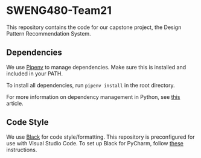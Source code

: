 # SWENG480-Team21
This repository contains the code for our capstone project, the Design Pattern Recommendation System.

## Dependencies
We use [Pipenv](https://github.com/pypa/pipenv) to manage dependencies. Make sure this is installed and included in your PATH.

To install all dependencies, run `pipenv install` in the root directory.

For more information on dependency management in Python, see [this](https://packaging.python.org/en/latest/tutorials/managing-dependencies/) article.

## Code Style
We use [Black](https://github.com/psf/black) for code style/formatting. This repository is preconfigured for use with Visual Studio Code. To set up
Black for PyCharm, follow [these](https://black.readthedocs.io/en/stable/integrations/editors.html#pycharm-intellij-idea) instructions.